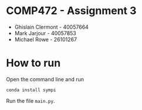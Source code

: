 # COMP472 - Assignment 3
- Ghislain Clermont - 40057664
- Mark Jarjour - 40057853
- Michael Rowe - 26101267

# How to run
Open the command line and run

    conda install sympi

Run the file `main.py`.